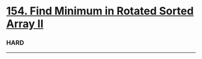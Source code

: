 # [154. Find Minimum in Rotated Sorted Array II](https://leetcode.com/problems/find-minimum-in-rotated-sorted-array-ii/)
### HARD
---
